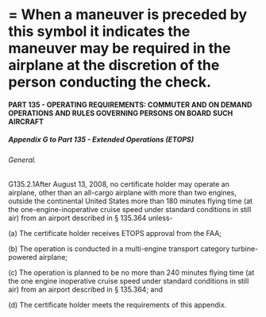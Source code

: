 
# = When a maneuver is preceded by this symbol it indicates the maneuver may be required in the airplane at the discretion of the person conducting the check.
#### PART 135 - OPERATING REQUIREMENTS: COMMUTER AND ON DEMAND OPERATIONS AND RULES GOVERNING PERSONS ON BOARD SUCH AIRCRAFT
##### Appendix G to Part 135 - Extended Operations (ETOPS)
###### General.

G135.2.1After August 13, 2008, no certificate holder may operate an airplane, other than an all-cargo airplane with more than two engines, outside the continental United States more than 180 minutes flying time (at the one-engine-inoperative cruise speed under standard conditions in still air) from an airport described in § 135.364 unless-

(a) The certificate holder receives ETOPS approval from the FAA;

(b) The operation is conducted in a multi-engine transport category turbine-powered airplane;

(c) The operation is planned to be no more than 240 minutes flying time (at the one engine inoperative cruise speed under standard conditions in still air) from an airport described in § 135.364; and

(d) The certificate holder meets the requirements of this appendix.
